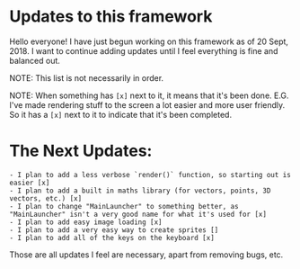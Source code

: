 # Updates to this framework

Hello everyone! I have just begun working on this framework as of 20 Sept, 2018. I want to continue adding updates until I feel everything
is fine and balanced out.

NOTE: This list is not necessarily in order.

NOTE: When something has `[x]` next to it, it means that it's been done. E.G. I've made rendering stuff to the screen a lot easier and more user friendly. So it has a `[x]` next to it to indicate that it's been completed.

# The Next Updates:
    - I plan to add a less verbose `render()` function, so starting out is easier [x]
    - I plan to add a built in maths library (for vectors, points, 3D vectors, etc.) [x]
    - I plan to change "MainLauncher" to something better, as "MainLauncher" isn't a very good name for what it's used for [x]
    - I plan to add easy image loading [x]
    - I plan to add a very easy way to create sprites []
    - I plan to add all of the keys on the keyboard [x]
    
Those are all updates I feel are necessary, apart from removing bugs, etc.
